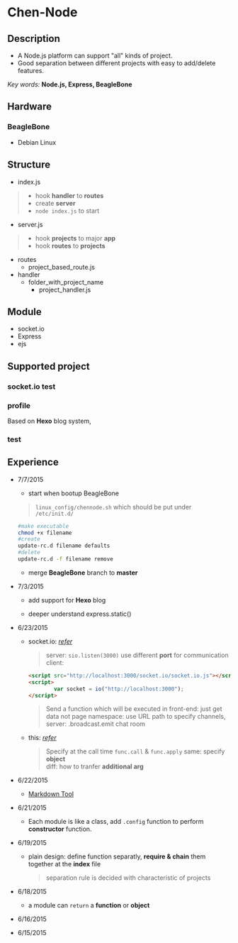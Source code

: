 # Chen-Node

## Description

* A Node.js platform can support "all" kinds of project.
* Good separation between different projects with easy to add/delete features.

 *Key words:* **Node.js, Express, BeagleBone**

## Hardware

### BeagleBone
* Debian Linux

## Structure

* index.js
> * hook **handler** to **routes**
> * create **server**
> * `node index.js` to start

* server.js
> * hook **projects** to major **app**
> *  hook **routes** to **projects**
* routes
    * project_based_route.js
* handler
    * folder_with_project_name
        * project_handler.js

## Module

* socket.io
* Express
* ejs

## Supported project

### socket.io test
### profile
Based on **Hexo** blog system,
### test

## Experience
* 7/7/2015

  * start when bootup BeagleBone

  >`linux_config/chennode.sh` which should be put under `/etc/init.d/`
	```bash
	#make executable
	chmod +x filename
	#create
	update-rc.d filename defaults
	#delete
	update-rc.d -f filename remove
	```

	* merge **BeagleBone** branch to **master**

* 7/3/2015

  * add support for **Hexo** blog

  * deeper understand express.static()

* 6/23/2015
  * socket.io: [*refer*](https://www.youtube.com/watch?v=nN6gFQMr3yU)

    >server: `sio.listen(3000)` use different **port** for communication
    client:
    ```html
    <script src="http://localhost:3000/socket.io/socket.io.js"></script>
    <script>
            var socket = io("http://localhost:3000");
    </script>
    ```

    >Send a function which will be executed in front-end: just get data not page
    namespace: use URL path to specify channels,
    server:
    .broadcast.emit
    chat room

  * this: [*refer*](http://book.mixu.net/node/ch4.html)

    >Specify at the call time
    `func.call` & `func.apply`
    same: specify **object**<br>
    diff: how to tranfer **additional arg**

* 6/22/2015

  * [Markdown Tool](https://github.com/mixu/markdown-styles)

* 6/21/2015

  * Each module is like a  class, add  `.config` function to perform **constructor** function.

* 6/19/2015

  * plain design: define function separatly, **require & chain** them together at the **index** file

    > separation rule is decided with characteristic of projects

* 6/18/2015

  * a module can `return` a **function** or **object**

* 6/16/2015

* 6/15/2015
